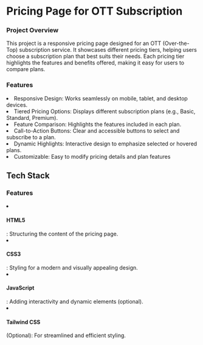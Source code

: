 
<h1>Pricing Page for OTT Subscription</h1>
<h3>Project Overview</h3>
This project is a responsive pricing page designed for an OTT (Over-the-Top) subscription service. It showcases different pricing tiers, helping users choose a subscription plan that best suits their needs. Each pricing tier highlights the features and benefits offered, making it easy for users to compare plans.
<br>
<h3>Features</h3>
<li>Responsive Design: Works seamlessly on mobile, tablet, and desktop devices.</li>
<li>Tiered Pricing Options: Displays different subscription plans (e.g., Basic, Standard, Premium).</li>
<li>Feature Comparison: Highlights the features included in each plan.</li>
<li>Call-to-Action Buttons: Clear and accessible buttons to select and subscribe to a plan.</li>
<li>Dynamic Highlights: Interactive design to emphasize selected or hovered plans.</li>
<li>Customizable: Easy to modify pricing details and plan features</li>
<h2>
Tech Stack
</h2>
<h3>Features</h3>
<li><h4>HTML5</h4>:  Structuring the content of the pricing page.</li>
<li><h4>CSS3</h4>: Styling for a modern and visually appealing design.</li>
<li><h4>JavaScript</h4>: Adding interactivity and dynamic elements (optional).</li>
<li><h4>Tailwind CSS</h4> (Optional): For streamlined and efficient styling.</li>



